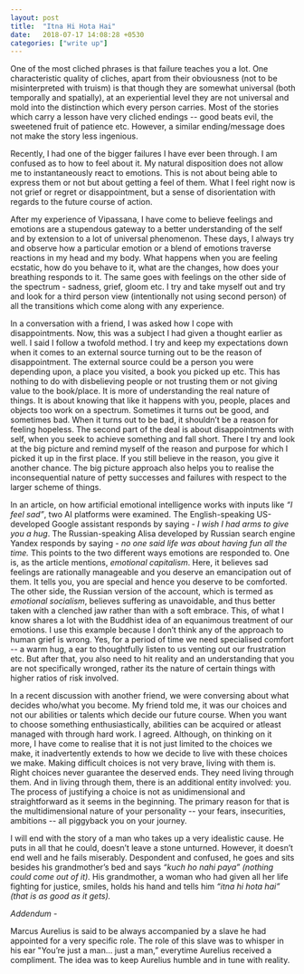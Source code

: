 ```yaml
---
layout: post
title:  "Itna Hi Hota Hai"
date:   2018-07-17 14:08:28 +0530
categories: ["write up"]
---
```

One of the most cliched phrases is that failure teaches you a lot. One characteristic quality of cliches, apart from their obviousness (not to be misinterpreted with truism) is that though they are somewhat universal (both temporally and spatially), at an experiential level they are not universal and mold into the distinction which every person carries. Most of the stories which carry a lesson have very cliched endings -- good beats evil, the sweetened fruit of patience etc. However, a similar ending/message does not make the story less ingenious. 

Recently, I had one of the bigger failures I have ever been through. I am confused as to how to feel about it. My natural disposition does not allow me to instantaneously react to emotions. This is not about being able to express them or not but about getting a feel of them. What I feel right now is not grief or regret or disappointment, but a sense of disorientation with regards to the future course of action. 

After my experience of Vipassana, I have come to believe feelings and emotions are a stupendous gateway to a better understanding of the self and by extension to a lot of universal phenomenon. These days, I always try and observe how a particular emotion or a blend of emotions traverse reactions in my head and my body. What happens when you are feeling ecstatic, how do you behave to it, what are the changes, how does your breathing responds to it. The same goes with feelings on the other side of the spectrum - sadness, grief, gloom etc. I try and take myself out and try and look for a third person view (intentionally not using second person) of all the transitions which come along with any experience. 

In a conversation with a friend, I was asked how I cope with disappointments. Now, this was a subject I had given a thought earlier as well. I said I follow a twofold method. I try and keep my expectations down when it comes to an external source turning out to be the reason of  disappointment. The external source could be a person you were depending upon, a place you visited, a book you picked up etc. This has nothing to do with disbelieving people or not trusting them or not giving value to the book/place. It is more of understanding the real nature of things. It is about knowing that like it happens with you, people, places and objects too work on a spectrum. Sometimes it turns out be good, and sometimes bad. When it turns out to be bad, it shouldn’t be a reason for feeling hopeless. 
The second part of the deal is about disappointments with self, when you seek to achieve something and fall short. There I try and look at the big picture and remind myself of the reason and purpose for which I picked it up in the first place. If you still believe in the reason, you give it another chance. The big picture approach also helps you to realise the inconsequential nature of petty successes and failures with respect to the larger scheme of things. 

In an article, on how artificial emotional intelligence works with inputs like *“I feel sad”*,  two AI platforms were examined. The English-speaking US-developed Google assistant responds by saying - *I wish I had arms to give you a hug*. The Russian-speaking Alisa developed by Russian search engine Yandex responds by saying - *no one said life was about having fun all the time.* This points to the two different ways emotions are responded to. One is, as the article mentions, *emotional capitalism*. Here, it believes sad feelings are rationally manageable and you deserve an emancipation out of them. It tells you, you are special and hence you deserve to be comforted. The other side, the Russian version of the account, which is termed as *emotional socialism*, believes suffering as unavoidable, and thus better taken with a clenched jaw rather than with a soft embrace. This, of what I know shares a lot with the Buddhist idea of an equanimous treatment of our emotions. I use this example because I don’t think any of the approach to human grief is wrong. Yes, for a period of time we need specialised comfort -- a warm hug, a ear to thoughtfully listen to us venting out our frustration etc. But after that, you also need to hit reality and an understanding that you are not specifically wronged, rather its the nature of certain things with higher ratios of risk involved. 

In a recent discussion with another friend, we were conversing about what decides who/what you become. My friend told me, it was our choices and not our abilities or talents which decide our future course. When you want to choose something enthusiastically, abilities can be acquired or atleast managed with through hard work. I agreed. Although, on thinking on it more, I have come to realise that it is not just limited to the choices we make, it inadvertently extends to how we decide to live with these choices we make. Making difficult choices is not very brave, living with them is. Right choices never guarantee the deserved ends. They need living through them. And in living through them, there is an additional entity involved: you. The process of justifying a choice is not as unidimensional and straightforward as it seems in the beginning. The primary reason for that is the multidimensional nature of your personality -- your fears, insecurities, ambitions -- all piggyback you on your journey. 

I will end with the story of a man who takes up a very idealistic cause. He puts in all that he could, doesn’t leave a stone unturned. However, it doesn’t end well and he fails miserably. Despondent and confused, he goes and sits besides his grandmother’s bed and says *“kuch ho nahi paya” (nothing could come out of it).* His grandmother, a woman who had given all her life fighting for justice, smiles, holds his hand and tells him *“itna hi hota hai” (that is as good as it gets).* 

_Addendum -_ 

Marcus Aurelius is said to be always accompanied by a slave he had appointed for a very specific role. The role of this slave was to whisper in his ear "You’re just a man… just a man,” everytime Aurelius received a compliment. The idea was to keep Aurelius humble and in tune with reality.



